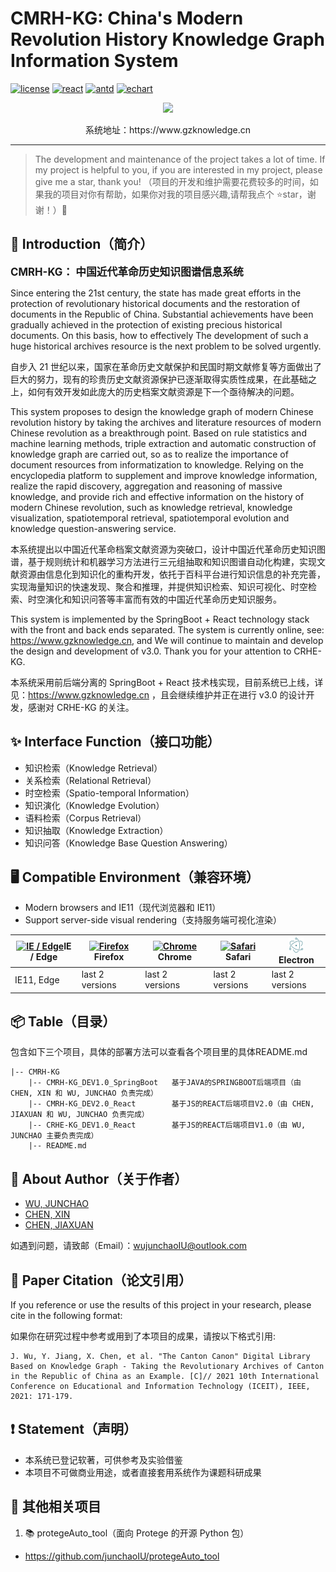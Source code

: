 # CMRH-KG: China's Modern Revolution History Knowledge Graph Information System
[![license](https://img.shields.io/crates/l/rustc-serialize)](https://github.com/junchaoIU/Canton-KG-React/blob/main/LICENSE) 
[![react](https://img.shields.io/badge/react-17.0.0-yellowgreen)](https://github.com/facebook/react) 
[![antd](https://img.shields.io/badge/antd-4.9.4-orange)](https://github.com/ant-design/ant-design) 
[![echart](https://img.shields.io/badge/echart-5.0.0-green)](https://github.com/apache/echarts)

<div align=center><img src="https://www.wujunchao.top/wp-content/uploads/2022/03/CMRH-KG.png"/></div>
<p align="center">系统地址：https://www.gzknowledge.cn</p>

---

> The development and maintenance of the project takes a lot of time. If my project is helpful to you, if you are interested in my project, please give me a star, thank you! （项目的开发和维护需要花费较多的时间，如果我的项目对你有帮助，如果你对我的项目感兴趣,请帮我点个 ⭐star，谢谢！）🍉

## 🌈 Introduction（简介）

**<big>CMRH-KG： 中国近代革命历史知识图谱信息系统</big>**

Since entering the 21st century, the state has made great efforts in the protection of revolutionary historical documents and the restoration of documents in the Republic of China. Substantial achievements have been gradually achieved in the protection of existing precious historical documents. On this basis, how to effectively The development of such a huge historical archives resource is the next problem to be solved urgently.

自步入 21 世纪以来，国家在革命历史文献保护和民国时期文献修复等方面做出了巨大的努力，现有的珍贵历史文献资源保护已逐渐取得实质性成果，在此基础之上，如何有效开发如此庞大的历史档案文献资源是下一个亟待解决的问题。

This system proposes to design the knowledge graph of modern Chinese revolution history by taking the archives and literature resources of modern Chinese revolution as a breakthrough point. Based on rule statistics and machine learning methods, triple extraction and automatic construction of knowledge graph are carried out, so as to realize the importance of document resources from informatization to knowledge. Relying on the encyclopedia platform to supplement and improve knowledge information, realize the rapid discovery, aggregation and reasoning of massive knowledge, and provide rich and effective information on the history of modern Chinese revolution, such as knowledge retrieval, knowledge visualization, spatiotemporal retrieval, spatiotemporal evolution and knowledge question-answering service.

本系统提出以中国近代革命档案文献资源为突破口，设计中国近代革命历史知识图谱，基于规则统计和机器学习方法进行三元组抽取和知识图谱自动化构建，实现文献资源由信息化到知识化的重构开发，依托于百科平台进行知识信息的补充完善，实现海量知识的快速发现、聚合和推理，并提供知识检索、知识可视化、时空检索、时空演化和知识问答等丰富而有效的中国近代革命历史知识服务。

This system is implemented by the SpringBoot + React technology stack with the front and back ends separated. The system is currently online, see: https://www.gzknowledge.cn, and We will continue to maintain and develop the design and development of v3.0. Thank you for your attention to CRHE-KG.

本系统采用前后端分离的 SpringBoot + React 技术栈实现，目前系统已上线，详见：https://www.gzknowledge.cn ，且会继续维护并正在进行 v3.0 的设计开发，感谢对 CRHE-KG 的关注。

## ✨ Interface Function（接口功能）

- 知识检索（Knowledge Retrieval）
- 关系检索（Relational Retrieval）
- 时空检索（Spatio-temporal Information）
- 知识演化（Knowledge Evolution）
- 语料检索（Corpus Retrieval）
- 知识抽取（Knowledge Extraction）
- 知识问答（Knowledge Base Question Answering）

## 🖥 Compatible Environment（兼容环境）

- Modern browsers and IE11（现代浏览器和 IE11）
- Support server-side visual rendering（支持服务端可视化渲染）

| [<img src="https://raw.githubusercontent.com/alrra/browser-logos/master/src/edge/edge_48x48.png" alt="IE / Edge" width="24px" height="24px" />](http://godban.github.io/browsers-support-badges/)IE / Edge | [<img src="https://raw.githubusercontent.com/alrra/browser-logos/master/src/firefox/firefox_48x48.png" alt="Firefox" width="24px" height="24px" />](http://godban.github.io/browsers-support-badges/)Firefox | [<img src="https://raw.githubusercontent.com/alrra/browser-logos/master/src/chrome/chrome_48x48.png" alt="Chrome" width="24px" height="24px" />](http://godban.github.io/browsers-support-badges/)Chrome | [<img src="https://raw.githubusercontent.com/alrra/browser-logos/master/src/safari/safari_48x48.png" alt="Safari" width="24px" height="24px" />](http://godban.github.io/browsers-support-badges/)Safari | [<img src="https://raw.githubusercontent.com/alrra/browser-logos/master/src/electron/electron_48x48.png" alt="Electron" width="24px" height="24px" />](http://godban.github.io/browsers-support-badges/)Electron |
| --- | --- | --- | --- | --- |
| IE11, Edge | last 2 versions | last 2 versions | last 2 versions | last 2 versions |

## 📦 Table（目录）
包含如下三个项目，具体的部署方法可以查看各个项目里的具体README.md

```shell
|-- CMRH-KG
    |-- CMRH-KG_DEV1.0_SpringBoot   基于JAVA的SPRINGBOOT后端项目（由 CHEN, XIN 和 WU, JUNCHAO 负责完成）
    |-- CMRH-KG_DEV2.0_React        基于JS的REACT后端项目V2.0（由 CHEN, JIAXUAN 和 WU, JUNCHAO 负责完成）
    |-- CRHE-KG_DEV1.0_React        基于JS的REACT后端项目V1.0（由 WU, JUNCHAO 主要负责完成）
    |-- README.md
```

## 🌸 About Author（关于作者）

- [WU, JUNCHAO](https://github.com/junchaoIU)
- [CHEN, XIN](https://github.com/Chen-X666)
- [CHEN, JIAXUAN](https://github.com/00Jane)

如遇到问题，请致邮（Email）：wujunchaoIU@outlook.com

## 📕 Paper Citation（论文引用）

If you reference or use the results of this project in your research, please cite in the following format:

如果你在研究过程中参考或用到了本项目的成果，请按以下格式引用:

```
J. Wu, Y. Jiang, X. Chen, et al. "The Canton Canon" Digital Library Based on Knowledge Graph - Taking the Revolutionary Archives of Canton in the Republic of China as an Example. [C]// 2021 10th International Conference on Educational and Information Technology (ICEIT), IEEE, 2021: 171-179.
```

## ❗ Statement（声明）
- 本系统已登记软著，可供参考及实验借鉴
- 本项目不可做商业用途，或者直接套用系统作为课题科研成果

## 🍉 其他相关项目
1. 📚 protegeAuto_tool（面向 Protege 的开源 Python 包）

- https://github.com/junchaoIU/protegeAuto_tool
